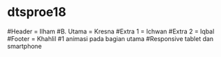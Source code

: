 # dtsproe18
#Header = Ilham
#B. Utama = Kresna
#Extra 1 = Ichwan
#Extra 2 = Iqbal
#Footer = Khahlil
#1 animasi pada bagian utama
#Responsive tablet dan smartphone
